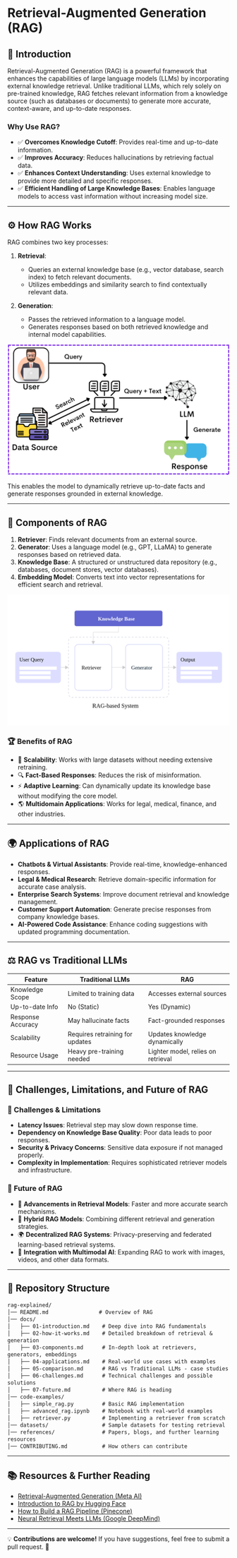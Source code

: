 # Retrieval-Augmented Generation (RAG)

## 📌 Introduction
Retrieval-Augmented Generation (RAG) is a powerful framework that enhances the capabilities of large language models (LLMs) by incorporating external knowledge retrieval. 
Unlike traditional LLMs, which rely solely on pre-trained knowledge, RAG fetches relevant information from a knowledge source (such as databases or documents) to generate more accurate, context-aware, and up-to-date responses.

### Why Use RAG?
- ✅ **Overcomes Knowledge Cutoff**: Provides real-time and up-to-date information.
- ✅ **Improves Accuracy**: Reduces hallucinations by retrieving factual data.
- ✅ **Enhances Context Understanding**: Uses external knowledge to provide more detailed and specific responses.
- ✅ **Efficient Handling of Large Knowledge Bases**: Enables language models to access vast information without increasing model size.

---

## ⚙️ How RAG Works
RAG combines two key processes:

1. **Retrieval**: 
   - Queries an external knowledge base (e.g., vector database, search index) to fetch relevant documents.
   - Utilizes embeddings and similarity search to find contextually relevant data.

2. **Generation**:
   - Passes the retrieved information to a language model.
   - Generates responses based on both retrieved knowledge and internal model capabilities.

![RAG-works-phases](assets/RAG-works-phases.png)

This enables the model to dynamically retrieve up-to-date facts and generate responses grounded in external knowledge.

---

## 🔩 Components of RAG

1. **Retriever**: Finds relevant documents from an external source.
2. **Generator**: Uses a language model (e.g., GPT, LLaMA) to generate responses based on retrieved data.
3. **Knowledge Base**: A structured or unstructured data repository (e.g., databases, document stores, vector databases).
4. **Embedding Model**: Converts text into vector representations for efficient search and retrieval.

![RAG-info](assets/RAG-info.png)

### 🏆 Benefits of RAG
- 🚀 **Scalability**: Works with large datasets without needing extensive retraining.
- 🔍 **Fact-Based Responses**: Reduces the risk of misinformation.
- ⚡  **Adaptive Learning**: Can dynamically update its knowledge base without modifying the core model.
- 🌎 **Multidomain Applications**: Works for legal, medical, finance, and other industries.

---

## 🌍 Applications of RAG

- **Chatbots & Virtual Assistants**: Provide real-time, knowledge-enhanced responses.
- **Legal & Medical Research**: Retrieve domain-specific information for accurate case analysis.
- **Enterprise Search Systems**: Improve document retrieval and knowledge management.
- **Customer Support Automation**: Generate precise responses from company knowledge bases.
- **AI-Powered Code Assistance**: Enhance coding suggestions with updated programming documentation.

---

## ⚖️ RAG vs Traditional LLMs

| Feature           | Traditional LLMs | RAG |
|------------------|----------------|-----|
| Knowledge Scope  | Limited to training data | Accesses external sources |
| Up-to-date Info  | No (Static) | Yes (Dynamic) |
| Response Accuracy | May hallucinate facts | Fact-grounded responses |
| Scalability      | Requires retraining for updates | Updates knowledge dynamically |
| Resource Usage   | Heavy pre-training needed | Lighter model, relies on retrieval |

---

## 🚧 Challenges, Limitations, and Future of RAG

### 🔴 Challenges & Limitations
- **Latency Issues**: Retrieval step may slow down response time.
- **Dependency on Knowledge Base Quality**: Poor data leads to poor responses.
- **Security & Privacy Concerns**: Sensitive data exposure if not managed properly.
- **Complexity in Implementation**: Requires sophisticated retriever models and infrastructure.

### 🚀 Future of RAG
- 🔬 **Advancements in Retrieval Models**: Faster and more accurate search mechanisms.
- 🔄 **Hybrid RAG Models**: Combining different retrieval and generation strategies.
- 🌍 **Decentralized RAG Systems**: Privacy-preserving and federated learning-based retrieval systems.
- 🧠 **Integration with Multimodal AI**: Expanding RAG to work with images, videos, and other data formats.

---

## 📂 Repository Structure
```
rag-explained/
│── README.md                # Overview of RAG  
│── docs/                    
│   ├── 01-introduction.md    # Deep dive into RAG fundamentals  
│   ├── 02-how-it-works.md    # Detailed breakdown of retrieval & generation  
│   ├── 03-components.md      # In-depth look at retrievers, generators, embeddings  
│   ├── 04-applications.md    # Real-world use cases with examples  
│   ├── 05-comparison.md      # RAG vs Traditional LLMs - case studies  
│   ├── 06-challenges.md      # Technical challenges and possible solutions  
│   ├── 07-future.md          # Where RAG is heading  
│── code-examples/           
│   ├── simple_rag.py         # Basic RAG implementation  
│   ├── advanced_rag.ipynb    # Notebook with real-world examples  
│   ├── retriever.py          # Implementing a retriever from scratch  
│── datasets/                 # Sample datasets for testing retrieval  
│── references/               # Papers, blogs, and further learning resources  
│── CONTRIBUTING.md           # How others can contribute  
```

---

## 📚 Resources & Further Reading

- [Retrieval-Augmented Generation (Meta AI)](https://ai.facebook.com/blog/retrieval-augmented-generation-streamlining-the-creation-of-intelligent-natural-language-processing-models/)
- [Introduction to RAG by Hugging Face](https://huggingface.co/docs/transformers/en/model_doc/rag)
- [How to Build a RAG Pipeline (Pinecone)](https://www.pinecone.io/learn/retrieval-augmented-generation/)
- [Neural Retrieval Meets LLMs (Google DeepMind)](https://arxiv.org/abs/2005.11401)

---

💡 **Contributions are welcome!** If you have suggestions, feel free to submit a pull request. 🚀

